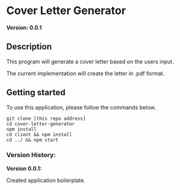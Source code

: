 # Cover Letter Generator

**Version: 0.0.1**

## Description

This program will generate a cover letter based on the users input.

The current implementation will create the letter in .pdf format.

## Getting started

To use this application, please follow the commands below.

```
git clone [this repo address]
cd cover-letter-generator
npm install
cd client && npm install
cd ../ && npm start
```

### Version History:

**Version 0.0.1:**

Created application boilerplate.

